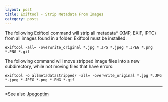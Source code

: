 ```yaml
---
layout: post
title: Exiftool - Strip Metadata From Images
category: posts
---
```

The following Exiftool command will strip all metadata* (XMP, EXIF, IPTC) from all images found in a folder. Exiftool must be installed.

`exiftool -all= -overwrite_original *.jpg *.JPG *.jpeg *.JPEG *.png *.PNG *.gif`

The following command will move stripped image files into a new subdirectory, while not moving files that have errors:

`exiftool -o allmetadatastripped/ -all= -overwrite_original *.jpg *.JPG *.jpeg *.JPEG *.png *.PNG *.gif`

---

*See also [Jpegoptim](https://pointpont.github.io/image/resize/2015/06/12/resize-jpg-images-to-size-threshold.html)
